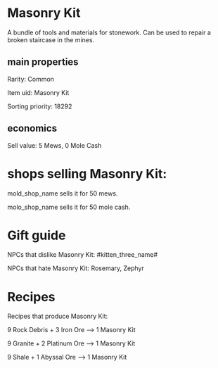 # Masonry Kit

A bundle of tools and materials for stonework. Can be used to repair a broken staircase in the mines.

## main properties

Rarity: Common

Item uid: Masonry Kit

Sorting priority: 18292

## economics

Sell value: 5 Mews, 0 Mole Cash

# shops selling Masonry Kit:

mold_shop_name sells it for 50 mews.

molo_shop_name sells it for 50 mole cash.

# Gift guide

NPCs that dislike Masonry Kit: #kitten_three_name#

NPCs that hate Masonry Kit: Rosemary, Zephyr

# Recipes

Recipes that produce Masonry Kit:

9 Rock Debris + 3 Iron Ore --> 1 Masonry Kit

9 Granite + 2 Platinum Ore --> 1 Masonry Kit

9 Shale + 1 Abyssal Ore --> 1 Masonry Kit